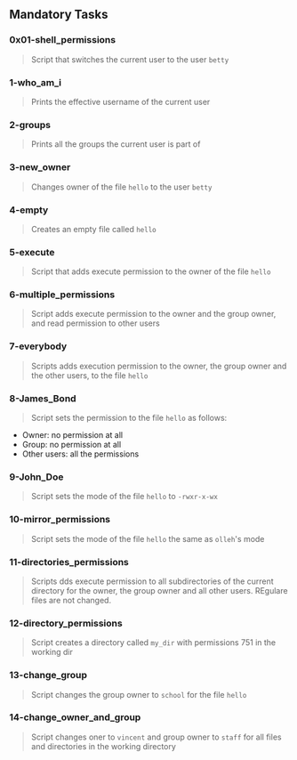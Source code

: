 ## Mandatory Tasks

### 0x01-shell_permissions
> Script that switches the current user to the user `betty`

### 1-who_am_i
> Prints the effective username of the current user

### 2-groups
> Prints all the groups the current user is part of

### 3-new_owner
> Changes owner of the file `hello` to the user `betty`

### 4-empty
> Creates an empty file called `hello`

### 5-execute
> Script that adds execute permission to the owner of the file `hello`

### 6-multiple_permissions
> Script adds execute permission to the owner and the group owner, and read permission to other users

### 7-everybody
> Scripts adds execution permission to the owner, the group owner and the other users, to the file `hello`

### 8-James_Bond
> Script sets the permission to the file `hello` as follows:
* Owner: no permission at all
* Group: no permission at all
* Other users: all the permissions

### 9-John_Doe
> Script sets the mode of the file `hello` to `-rwxr-x-wx`

### 10-mirror_permissions
> Script sets the mode of the file `hello` the same as `olleh`'s mode

### 11-directories_permissions
> Scripts dds execute permission to all subdirectories of the current directory for the owner, the group owner and all other users. REgulare files are not changed.

### 12-directory_permissions
> Script creates a directory called `my_dir` with permissions 751 in the working dir

### 13-change_group
> Script changes the group owner to `school` for the file `hello`

### 14-change_owner_and_group
> Script changes oner to `vincent` and group owner to `staff` for all files and directories in the working directory

